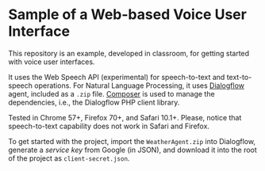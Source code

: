 # Sample of a Web-based Voice User Interface

This repository is an example, developed in classroom, for getting started with voice user interfaces.

It uses the Web Speech API (experimental) for speech-to-text and text-to-speech operations. For Natural Language Processing, it uses [Dialogflow](https://dialogflow.com) agent, included as a `.zip` file. [Composer](https://getcomposer.org) is used to manage the dependencies, i.e., the Dialogflow PHP client library.

Tested in Chrome 57+, Firefox 70+, and Safari 10.1+. Please, notice that speech-to-text capability does not work in Safari and Firefox.

To get started with the project, import the `WeatherAgent.zip` into Dialogflow, generate a _service key_ from Google (in JSON), and download it into the root of the project as `client-secret.json`.